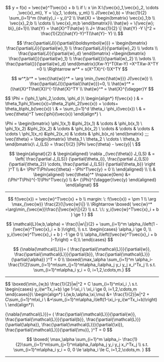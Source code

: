 $$
y = f(x) = \vec{w}^T\vec{x} + b \\
if \: x \in X:\{\vec{x}_1,\vec{x}_2, \cdots ,\vec{x}_m\}, Y = \{y_1, \cdots, y_m\} \\
J(\vec{w},b) = \frac{1}{2} \sum_{i=1}^m (\hat{y}_i - y_i)^2 
\\
\hat{X} = 
\begin{bmatrix}
 \vec{x}_1;b \\
 \vec{x}_2;b \\
 \cdots      \\
 \vec{x}_m;b
\end{bmatrix}\\
\hat{w} = \{\vec{w}; b\}_{d+1}\\
\hat{Y} = \hat{X}^T\hat{w} \\
J= \frac{1}{2} \| \hat{Y} -Y \|^2 = \frac{1}{2}(\hat{Y}-Y)^T(\hat{Y}- Y)
\\
$$

$$
\frac{\partial{J}}{\partial{\boldsymbol{w}}} = 
\begin{bmatrix}
\frac{\partial{J}}{\partial{w}_1} \\
\frac{\partial{J}}{\partial{w}_2} \\
\vdots \\
\frac{\partial{J}}{\partial{w}_d}
\end{bmatrix}
=\begin{bmatrix}
\frac{\partial{}}{\partial{w}_1} \\
\frac{\partial{}}{\partial{w}_2} \\
\vdots \\
\frac{\partial{}}{\partial{w}_d}
\end{bmatrix}(Xw-Y)^T(Xw-Y)
=X^TXw-X^TY =0 \\
\Rightarrow w^* = s(X^TX)^{-1}X^TY
$$


$$
w^*,b^* = \vec{\hat{w}}^* = \arg \min_{\vec{\hat{w}}} J(\vec{w}) 
\\ 
\frac{\partial{J}}{\partial{\hat{w}}}=0, \\
\hat{w}^* = (\hat{X}^T\hat{X})^{-1}\hat{X}^TY \\
\hat{w}^* = \hat{X}^{\dagger}Y
$$

$$
\Phi = \{\phi_1,\phi_2,\cdots, \phi_d \}\\
\begin{align*}
f(\vec{x} )
& = \theta_1\phi_1(\vec{x})+\theta_2\phi_2(\vec{x}) + \cdots+ \theta_b\phi_b(\vec{x}) \\
& = \sum_{i=1}^d \theta_i \phi_i(\vec{x}) \\
& = \vec{\theta}^T \vec{\phi}(\vec{x})
\end{align*} \\

\Phi = 
\begin{bmatrix}
\phi_1(x_1) &\phi_2(x_1) & \cdots & \phi_b(x_1) \\
\phi_1(x_2) &\phi_2(x_2) & \cdots & \phi_b(x_2) \\
\cdots & \cdots & \cdots & \cdots \\
\phi_1(x_n) &\phi_2(x_n) & \cdots & \phi_b(x_n)
\end{bmatrix} \;\;\;
\vec{\theta} = 
\begin{bmatrix}
\theta_1 \\
\theta_2 \\
\cdots \\
\theta_b
\end{bmatrix}\\
J_{LS} = \frac{1}{2} \|\Phi \vec{\theta} - \vec{y}\| \\
$$

$$
\begin{alignat}{2} 
&
\begin{aligned}
\nabla _{\vec{\theta}} J_{LS} 
& = 
\left( 
\frac{\partial J_{LS}} {\partial{\theta_i}},
\frac{\partial J_{LS}} {\partial{\theta_2}}
\cdots,
\frac{\partial J_{LS}} {\partial{\theta_b}}
\right )^T \\
&= \Phi^T\Phi\vec{\theta} - \Phi^T\vec{y} = 0 \\
\end{aligned} \\
\\
&
\begin{aligned}
\vec{\theta}^* \hspace{0em}
&= (\Phi^T\Phi)^{-1}\Phi^T\vec{y} \\
&= {\Phi}^{\dagger}\vec{y}
\end{aligned}
\end{alignat}
$$

-----

$$
f(\vec{x}) = \vec{w}^T\vec{x} + b \\
margin: \: f(\vec{x}) = \pm 1 \\
\arg \max_{\vec{w}} \frac{2}{\|\vec{w}\|} \\
\Rightarrow 
\boxed{
\vec{w}^* =\arg\min_{\vec{w}}\frac{\|\vec{w}\|}{2} \\
s.t.  \:\: y_i(\vec{w}^T\vec{x}_i + b ) \ge 1
}
$$

$$
\mathcal{L}(w,b,\alpha)
= \frac{\|w\|}{2} + \sum_{i=1}^m \alpha_i\left(1 - (\vec{w}^T\vec{x}_i + b )\right), \\
s.t.
\begin{cases}
\alpha_i \ge 0, \\
y_i(\vec{w}^T\vec{x}_i + b ) -1 \ge 0 \\
\alpha_i\left((\vec{w}^T\vec{x}_i + b )-1\right) = 0,\\ 
\end{cases}
$$

$$
{\nabla{\mathcal{L}}}= 
( 
\frac{\partial{\mathcal{L}}}{\partial{w}},
\frac{\partial{\mathcal{L}}}{\partial{b}},
\frac{\partial{\mathcal{L}}}{\partial{\alpha}}
)^T 
= 0 \\
\boxed{\max_\alpha \sum_{i=1}^m \alpha_i- \frac{1}{2}\sum_{i=1}^m\sum_{j=1}^m\alpha_i\alpha_j y_i y_j x_i^Tx_j \\
s.t. \sum_{i=1}^m\alpha_i y_i = 0, i=1,2,\cdots,m.}
$$

-----

$$
\boxed{\min_{w,b} \frac{1}{2}\|w\|^2 + C \sum_{i=1}^m\xi_i ,\\
s.t. \begin{cases}
y_i(w^Tx_i+b) \ge 1-\xi_i \\
\xi_i \ge 0, i=1,2,\cdots,m
\end{cases}}\\
\begin{align*}
L(w,b,\alpha,\xi,\mu) 
&= \frac{1}{2}\|w\|^2 + C\sum_{i=1}^m\xi_i \\
&+\sum_{i=1}^m\alpha_i\left(1-\xi_i-y_i(w^Tx_i+b)\right) \\
\end{align*}\\

{\nabla{\mathcal{L}}}= 
( 
\frac{\partial{\mathcal{L}}}{\partial{w}},
\frac{\partial{\mathcal{L}}}{\partial{b}},
\frac{\partial{\mathcal{L}}}{\partial{\alpha}},
\frac{\partial{\mathcal{L}}}{\partial{\xi}},
\frac{\partial{\mathcal{L}}}{\partial{\mu}},
)^T 
= 0
$$

$$
\boxed{
\max_\alpha \sum_{i=1}^m \alpha_i- \frac{1}{2}\sum_{i=1}^m\sum_{j=1}^m\alpha_i\alpha_j y_i y_j x_i^Tx_j \\
s.t. \sum_{i=1}^m\alpha_i y_i = 0, 0 \le \alpha_i \le C, i=1,2,\cdots,m.
}
$$

-----

